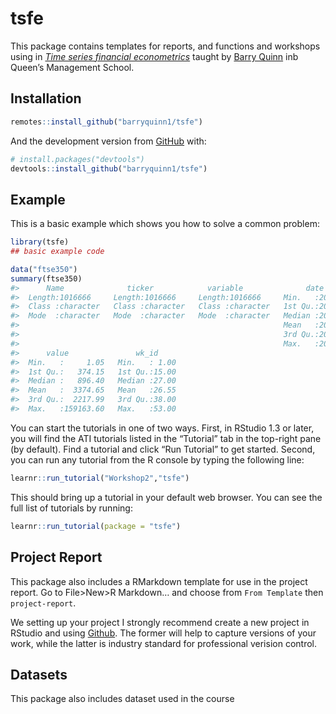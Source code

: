 
<!-- README.md is generated from README.Rmd. Please edit that file -->

# tsfe

<!-- badges: start -->

<!-- badges: end -->

This package contains templates for reports, and functions and workshops
using in [*Time series financial
econometrics*](https://canvas.qub.ac.uk/courses/11736) taught by [Barry
Quinn](https://quinference.com/) inb Queen’s Management School.

## Installation

``` r
remotes::install_github("barryquinn1/tsfe")
```

And the development version from [GitHub](https://github.com/) with:

``` r
# install.packages("devtools")
devtools::install_github("barryquinn1/tsfe")
```

## Example

This is a basic example which shows you how to solve a common problem:

``` r
library(tsfe)
## basic example code
```

``` r
data("ftse350")
summary(ftse350)
#>      Name              ticker            variable              date           
#>  Length:1016666     Length:1016666     Length:1016666     Min.   :2016-04-29  
#>  Class :character   Class :character   Class :character   1st Qu.:2017-06-14  
#>  Mode  :character   Mode  :character   Mode  :character   Median :2018-07-20  
#>                                                           Mean   :2018-07-13  
#>                                                           3rd Qu.:2019-08-14  
#>                                                           Max.   :2020-09-01  
#>      value               wk_id      
#>  Min.   :     1.05   Min.   : 1.00  
#>  1st Qu.:   374.15   1st Qu.:15.00  
#>  Median :   896.40   Median :27.00  
#>  Mean   :  3374.65   Mean   :26.55  
#>  3rd Qu.:  2217.99   3rd Qu.:38.00  
#>  Max.   :159163.60   Max.   :53.00
```

You can start the tutorials in one of two ways. First, in RStudio 1.3 or
later, you will find the ATI tutorials listed in the “Tutorial” tab in
the top-right pane (by default). Find a tutorial and click “Run
Tutorial” to get started. Second, you can run any tutorial from the R
console by typing the following line:

``` r
learnr::run_tutorial("Workshop2","tsfe")
```

This should bring up a tutorial in your default web browser. You can see
the full list of tutorials by running:

``` r
learnr::run_tutorial(package = "tsfe")
```

## Project Report

This package also includes a RMarkdown template for use in the project
report. Go to File\>New\>R Markdown… and choose from `From Template`
then `project-report`.

We setting up your project I strongly recommend create a new project in RStudio and using [Github](https://www.hendrikbruns.tk/post/using-rstudio-and-git-version-control/).  The former will help to capture versions of your work, while the latter is industry standard for professional verision control.

## Datasets

This package also includes dataset used in the course
